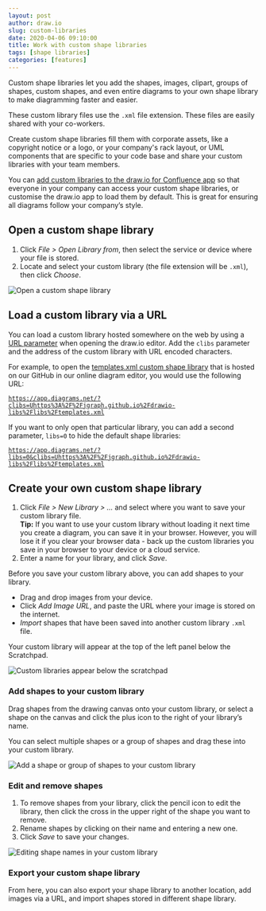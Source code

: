 ```yaml
---
layout: post
author: draw.io
slug: custom-libraries
date: 2020-04-06 09:10:00
title: Work with custom shape libraries
tags: [shape libraries]
categories: [features]
---
```


Custom shape libraries let you add the shapes, images, clipart, groups of shapes, custom shapes, and even entire diagrams to your own shape library to make diagramming faster and easier.

These custom library files use the ``.xml`` file extension. These files are easily shared with your co-workers.

Create custom shape libraries fill them with corporate assets, like a copyright notice or a logo, or your company's rack layout, or UML components that are specific to your code base and share your custom libraries with your team members.

You can [add custom libraries to the draw.io for Confluence app](/doc/faq/custom-libraries-confluence-cloud.html) so that everyone in your company can access your custom shape libraries, or customise the draw.io app to load them by default. This is great for ensuring all diagrams follow your company’s style.

## Open a custom shape library

1. Click _File > Open Library from_, then select the service or device where your file is stored.
2. Locate and select your custom library (the file extension will be ``.xml``), then click _Choose_.

<img src="/assets/img/blog/file-open-custom-library.png" style="width=100%;max-width:400px;height:auto;" alt="Open a custom shape library">

## Load a custom library via a URL

You can load a custom library hosted somewhere on the web by using a [URL parameter](/doc/faq/supported-url-parameters.html) when opening the draw.io editor. Add the ``clibs`` parameter and the address of the custom library with URL encoded characters.

For example, to open the [templates.xml custom shape library](https://github.com/jgraph/drawio-libs/blob/master/libs/templates.xml) that is hosted on our GitHub in our online diagram editor, you would use the following URL:

[``https://app.diagrams.net/?clibs=Uhttps%3A%2F%2Fjgraph.github.io%2Fdrawio-libs%2Flibs%2Ftemplates.xml``](https://app.diagrams.net/?clibs=Uhttps%3A%2F%2Fjgraph.github.io%2Fdrawio-libs%2Flibs%2Ftemplates.xml)

If you want to only open that particular library, you can add a second parameter, ``libs=0`` to hide the default shape libraries:

[``https://app.diagrams.net/?libs=0&clibs=Uhttps%3A%2F%2Fjgraph.github.io%2Fdrawio-libs%2Flibs%2Ftemplates.xml``](https://app.diagrams.net/?libs=0&clibs=Uhttps%3A%2F%2Fjgraph.github.io%2Fdrawio-libs%2Flibs%2Ftemplates.xml)

## Create your own custom shape library

1. Click _File > New Library > …_ and select where you want to save your custom library file.
<br >**Tip:** If you want to use your custom library without loading it next time you create a diagram, you can save it in your browser. However, you will lose it if you clear your browser data - back up the custom libraries you save in your browser to your device or a cloud service.
2. Enter a name for your library, and click _Save_.

Before you save your custom library above, you can add shapes to your library.
* Drag and drop images from your device.
* Click _Add Image URL_, and paste the URL where your image is stored on the internet.
* _Import_ shapes that have been saved into another custom library ``.xml`` file.

Your custom library will appear at the top of the left panel below the Scratchpad.

<img src="/assets/img/blog/custom-library-left-panel.png" style="width=100%;max-width:400px;height:auto;" alt="Custom libraries appear below the scratchpad">

### Add shapes to your custom library

Drag shapes from the drawing canvas onto your custom library, or select a shape on the canvas and click the plus icon to the right of your library’s name.

You can select multiple shapes or a group of shapes and drag these into your custom library.

<img src="/assets/img/blog/add-shape-custom-library.gif" style="max-width:100%;height:auto;" alt="Add a shape or group of shapes to your custom library">

### Edit and remove shapes

1. To remove shapes from your library, click the pencil icon to edit the library, then click the cross in the upper right of the shape you want to remove.
2. Rename shapes by clicking on their name and entering a new one.
3. Click _Save_ to save your changes.

<img src="/assets/img/blog/edit-custom-library.png" style="width=100%;max-width:400px;height:auto;" alt="Editing shape names in your custom library">

### Export your custom shape library

From here, you can also export your shape library to another location, add images via a URL, and import shapes stored in different shape library.
